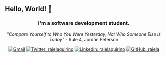 ## Hello, World! 👋

<div align="center">
<h3> I'm a software development student.</h3>

*"Compare Yourself to Who You Were Yesterday, Not Who Someone Else is Today"* - Rule 4, Jordan Peterson

[![Gmail](https://img.shields.io/twitter/url?label=email&logo=gmail&style=social&url=http%3A%2F%2Fmailto%3Astephanyn7%40gmail.com)](mailto:raielaquirino@gmail.com)
[![Twitter: raielaquirino](https://img.shields.io/twitter/follow/stephdotjs?style=social)](https://twitter.com/raielaquirino)
[![Linkedin: raielaquirino](https://img.shields.io/badge/-stephanynusch-blue?style=flat-square&logo=Linkedin&logoColor=white&link=https://www.linkedin.com/in/raielaquirino/)](https://www.linkedin.com/in/raielaquirino/)
[![GitHub: raiela](https://img.shields.io/github/followers/stebsnusch?label=follow&style=social)](https://github.com/raiela)
</div>